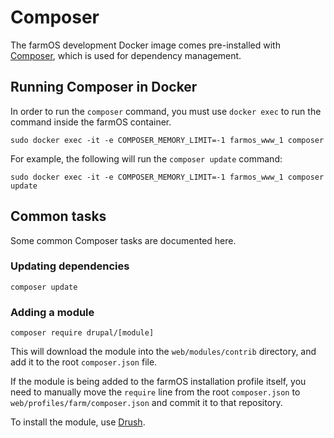 # Composer

The farmOS development Docker image comes pre-installed with
[Composer](https://getcomposer.org), which is used for dependency management.

## Running Composer in Docker

In order to run the `composer` command, you must use `docker exec` to run the
command inside the farmOS container.

    sudo docker exec -it -e COMPOSER_MEMORY_LIMIT=-1 farmos_www_1 composer

For example, the following will run the `composer update` command:

    sudo docker exec -it -e COMPOSER_MEMORY_LIMIT=-1 farmos_www_1 composer update

## Common tasks

Some common Composer tasks are documented here.

### Updating dependencies

    composer update

### Adding a module

    composer require drupal/[module]

This will download the module into the `web/modules/contrib` directory, and add
it to the root `composer.json` file.

If the module is being added to the farmOS installation profile itself, you
need to manually move the `require` line from the root `composer.json` to
`web/profiles/farm/composer.json` and commit it to that repository.

To install the module, use [Drush](/development/drush).
